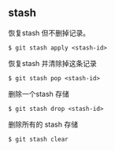 ## stash 

恢复stash 但不删掉记录。

```
$ git stash apply <stash-id>
```

恢复stash 并清除掉这条记录

```
$ git stash pop <stash-id>
```

删除一个stash 存储

```
$ git stash drop <stash-id>
```

删除所有的 stash 存储

```
$ git stash clear
```